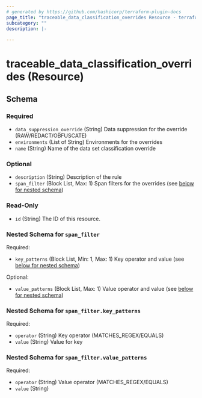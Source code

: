 ```yaml
---
# generated by https://github.com/hashicorp/terraform-plugin-docs
page_title: "traceable_data_classification_overrides Resource - terraform-provider-traceable"
subcategory: ""
description: |-
  
---
```


# traceable_data_classification_overrides (Resource)





<!-- schema generated by tfplugindocs -->
## Schema

### Required

- `data_suppression_override` (String) Data suppression for the override (RAW/REDACT/OBFUSCATE)
- `environments` (List of String) Environments for the overrides
- `name` (String) Name of the data set classification override

### Optional

- `description` (String) Description of the rule
- `span_filter` (Block List, Max: 1) Span filters for the overrides (see [below for nested schema](#nestedblock--span_filter))

### Read-Only

- `id` (String) The ID of this resource.

<a id="nestedblock--span_filter"></a>
### Nested Schema for `span_filter`

Required:

- `key_patterns` (Block List, Min: 1, Max: 1) Key operator and value (see [below for nested schema](#nestedblock--span_filter--key_patterns))

Optional:

- `value_patterns` (Block List, Max: 1) Value operator and value (see [below for nested schema](#nestedblock--span_filter--value_patterns))

<a id="nestedblock--span_filter--key_patterns"></a>
### Nested Schema for `span_filter.key_patterns`

Required:

- `operator` (String) Key operator (MATCHES_REGEX/EQUALS)
- `value` (String) Value for key


<a id="nestedblock--span_filter--value_patterns"></a>
### Nested Schema for `span_filter.value_patterns`

Required:

- `operator` (String) Value operator (MATCHES_REGEX/EQUALS)
- `value` (String)

